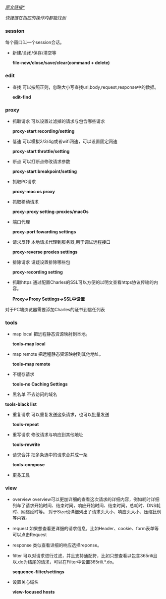 *[原文链接*][1]*

*快捷键在相应的操作内都能找到*

### session
每个窗口叫一个session会话。

* 新建/关闭/保存/清空等

    **file-new/close/save/clear(command + delete)**

### edit
* 查找
可以按照正则，忽略大小写查找url,body,request,response中的数据。

    **edit-find**

### proxy
* 抓取请求
可以设置过滤掉的请求与包含哪些请求

    **proxy-start recording/setting**

* 低速
可以模拟2/3/4g或者wifi网速，可以设置固定网速

    **proxy-start throttle/setting**

* 断点
可以打断点修改请求参数

    **proxy-start breakpoint/setting**

* 抓取PC请求

    **proxy-moc os proxy**

* 抓取移动请求

    **proxy-proxy setting-proxies/macOs**

* 端口代理

    **proxy-port fowarding settings**

* 请求反转
本地请求代理到服务器,用于调试远程接口

    **proxy-reverse proxies settings**

* 排除请求
设疑设置排除哪些包

    **proxy-recording setting**

* 抓取https
通过配置Charles的SSL可以方便的以明文查看https协议传输的内容。

    **Proxy->Proxy Settings->SSL中设置**

对于PC端浏览器需要添加Charles的证书到信任列表

### tools
* map local
把远程静态资源映射到本地。

    **tools-map local**

* map remote
把远程静态资源映射到其他地址。

    **tools-map remote**

* 不缓存请求

    **tools-no Caching Settings**

* 黑名单
不去访问的域名

**tools-black list**

* 重复请求
可以重复发送这条请求，也可以批量发送

    **tools-repeat**

* 重写请求
修改请求与响应到其他地址

    **tools-rewrite**

* 请求合并
把多条选中的请求合并成一条

    **tools-compose**

* [更多工具][2]
### view
* overview
overview可以更加详细的查看这次请求的详细内容，例如耗时详细列车了请求开始时间、结束时间，响应开始时间、结束时间，总耗时、DNS耗时、网络延时等。
对于Size也详细列出了请求头大小、响应头大小、压缩比例等内容。

* request
如果想查看更详细的请求信息，比如Header、cookie、form表单等可以点击Request

* response
类似查看详细的响应选择reponse。

* filter
可以对请求进行过滤，并且支持通配符，比如只想查看以包含365rili且以.do为结尾的请求，可以在Filter中设置365rili.*.do。

    **sequence-filter/settings**

* 设置关心域名

    **view-focused hosts**

  [1]: http://www.cnblogs.com/yuanjunliang/articles/5167927.html
  [2]: https://www.charlesproxy.com/documentation/tools/